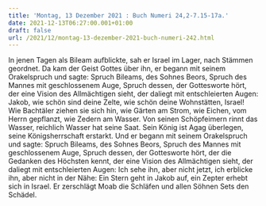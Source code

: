 ```yaml
---
title: 'Montag, 13 Dezember 2021 : Buch Numeri 24,2-7.15-17a.'
date: 2021-12-13T06:27:00.001+01:00
draft: false
url: /2021/12/montag-13-dezember-2021-buch-numeri-242.html
---
```


In jenen Tagen als Bileam aufblickte, sah er Israel im Lager, nach Stämmen geordnet. Da kam der Geist Gottes über ihn, er begann mit seinem Orakelspruch und sagte: Spruch Bileams, des Sohnes Beors, Spruch des Mannes mit geschlossenem Auge, Spruch dessen, der Gottesworte hört, der eine Vision des Allmächtigen sieht, der daliegt mit entschleierten Augen: Jakob, wie schön sind deine Zelte, wie schön deine Wohnstätten, Israel! Wie Bachtäler ziehen sie sich hin, wie Gärten am Strom, wie Eichen, vom Herrn gepflanzt, wie Zedern am Wasser. Von seinen Schöpfeimern rinnt das Wasser, reichlich Wasser hat seine Saat. Sein König ist Agag überlegen, seine Königsherrschaft erstarkt. Und er begann mit seinem Orakelspruch und sagte: Spruch Bileams, des Sohnes Beors, Spruch des Mannes mit geschlossenem Auge, Spruch dessen, der Gottesworte hört, der die Gedanken des Höchsten kennt, der eine Vision des Allmächtigen sieht, der daliegt mit entschleierten Augen: Ich sehe ihn, aber nicht jetzt, ich erblicke ihn, aber nicht in der Nähe: Ein Stern geht in Jakob auf, ein Zepter erhebt sich in Israel. Er zerschlägt Moab die Schläfen und allen Söhnen Sets den Schädel.